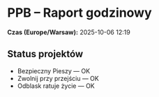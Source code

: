 # PPB – Raport godzinowy
**Czas (Europe/Warsaw):** 2025-10-06 12:19

## Status projektów
- Bezpieczny Pieszy — OK
- Zwolnij przy przejściu — OK
- Odblask ratuje życie — OK

